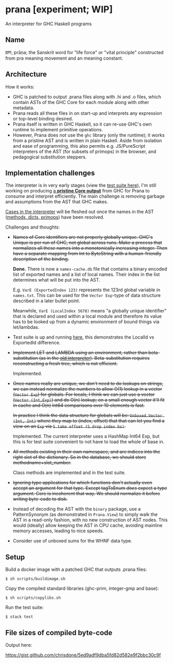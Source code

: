 # prana [experiment; WIP]

An interpreter for GHC Haskell programs

## Name

प्राण, prāṇa; the Sanskrit word for "life force" or "vital principle"
constructed from pra meaning movement and an meaning constant.

## Architecture

How it works:

* GHC is patched to output .prana files along with .hi and .o files,
  which contain ASTs of the GHC Core for each module along with other
  metadata.
* Prana reads all these files in on start-up and interprets any
  expression or top-level binding desired.
* Prana itself is written in GHC Haskell, so it can re-use GHC's own
  runtime to implement primitive operations.
* However, Prana does _not_ use the `ghc` library (only the runtime);
  it works from a pristine AST and is written in plain Haskell. Aside
  from isolation and ease of programming, this also permits
  e.g. JS/PureScript interpreters of the AST (for subsets of primops)
  in the browser, and pedagogical substitution steppers.

## Implementation challenges

The interpreter is in very early stages (view the
[test suite here](https://github.com/chrisdone/prana/blob/a992d0e4db2bd39edcd5b7d6a1d8ecdd6091a2ea/test/Main.hs)),
I'm still working on producing
[a **pristine Core output**](https://github.com/chrisdone/prana/blob/a992d0e4db2bd39edcd5b7d6a1d8ecdd6091a2ea/src/Prana/Types.hs#L24)
from GHC for Prana to consume and interpret efficiently. The main
challenge is removing garbage and assumptions from the AST that GHC
makes.

[Cases in the interpreter](https://github.com/chrisdone/prana/blob/a992d0e4db2bd39edcd5b7d6a1d8ecdd6091a2ea/src/Prana/Interpret.hs#L29)
will be fleshed out once the names in the AST ([methods, dicts,
primops](https://github.com/chrisdone/prana/blob/a992d0e4db2bd39edcd5b7d6a1d8ecdd6091a2ea/src/Prana/Types.hs#L54-L67)) have been resolved.

Challenges and thoughts:

* ~~Names of Core identifiers are not properly globally unique. GHC's
  Unique is per run of GHC, not global across runs. Make a process
  that normalizes all these names into a monotonically increasing
  integer. Then have a separate mapping from Int to ByteString with a
  human-friendly description of the binding.~~

  **Done.** There is now a `names-cache.db` file that contains a binary
  encoded list of exported names and a list of local names. Their
  index in the list determines what will be put into the
  AST.

  E.g. `VarE (ExportedIndex 123)` represents the 123rd global
  variable in `names.txt`. This can be used for the `Vector Exp`-type
  of data structure described in a later bullet point.

  Meanwhile, `VarE (LocalIndex 5678)` means "a globally unique
  identifier" that is declared and used within a local module and
  therefore its value has to be looked up from a dynamic environment
  of bound things via let/lambdas.

* Test suite is up and running
  [here](https://github.com/chrisdone/prana/blob/22f8bdfa9dff860e306d6bca8f6dbdaffc864d76/test/Main.hs#L27),
  this demonstrates the LocalId vs ExportedId difference.

* ~~Implement LET and LAMBDA using an environment, rather than
  beta-substitution (as in the
  [old interpreter](https://github.com/chrisdone/prana/blob/4926074322df23568866061f2c036915f06fa122/src/Prana/Interpret.hs)). Beta-substitution
  requires reconstructing a fresh tree, which is not efficient.~~

  Implemented.

* ~~Once names really are unique, we don't need to do lookups on
  strings, we can instead normalize the numbers to allow O(1) lookup
  in a vector (`Vector Exp`) for globals. For locals, I think we can
  just use a vector (`Vector (Int,Exp)`) and do O(n) lookup; on a
  small enough vector it'll fit in cache and O(n) Int64 comparisons
  over 10 elements is fast.~~

  ~~In practice I think the data structure for globals will be:
  `Unboxed.Vector (Int, Int)` where they map to (index, offset) that
  that can let you find a view on an `Exp` via `S.take offset (S.drop
  index bs)`.~~

  Implemented. The current interpreter uses a HashMap Int64 Exp, but
  this is for test suite convenient to not have to load the whole of
  base in.

* ~~All methods existing in their own namespace, and are indices into
  the right slot of the dictionary. So in the database, we should
  store methodname+slot_number.~~

  Class methods are implemented and in the test suite.

* ~~Ignoring type applications for which functions don't actually even
  accept an argument for that type. Except tagToEnum _does_ expect a
  type argument. Core is incoherent that way. We should normalize it
  before writing byte-code to disk.~~

* Instead of decoding the AST with the `binary` package, use a
  PatternSynonym (as demonstrated in `Prana.View`) to simply walk the
  AST in a read-only fashion, with no new construction of AST
  nodes. This would (ideally) allow keeping the AST in CPU cache,
  avoiding mainline memory accesses, leading to nice speeds.

* Consider use of unboxed sums for the WHNF data type.

## Setup

Build a docker image with a patched GHC that outputs .prana files:

    $ sh scripts/buildimage.sh

Copy the compiled standard libraries (ghc-prim, integer-gmp and base):

    $ sh scripts/copylibs.sh

Run the test suite:

    $ stack test

## File sizes of compiled byte-code

Output here:

https://gist.github.com/chrisdone/5ed9adf9dba5fd82d582e9f2bbc30c9f
